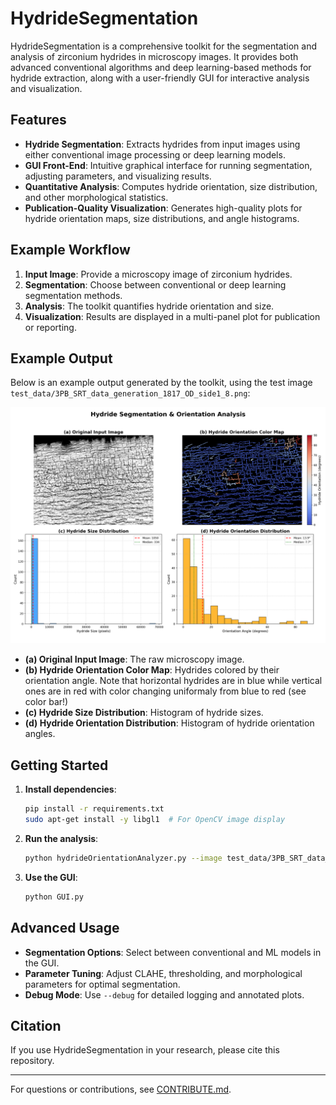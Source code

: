 # HydrideSegmentation

HydrideSegmentation is a comprehensive toolkit for the segmentation and analysis of zirconium hydrides in microscopy images. It provides both advanced conventional algorithms and deep learning-based methods for hydride extraction, along with a user-friendly GUI for interactive analysis and visualization.

## Features

- **Hydride Segmentation**: Extracts hydrides from input images using either conventional image processing or deep learning models.
- **GUI Front-End**: Intuitive graphical interface for running segmentation, adjusting parameters, and visualizing results.
- **Quantitative Analysis**: Computes hydride orientation, size distribution, and other morphological statistics.
- **Publication-Quality Visualization**: Generates high-quality plots for hydride orientation maps, size distributions, and angle histograms.

## Example Workflow

1. **Input Image**: Provide a microscopy image of zirconium hydrides.
2. **Segmentation**: Choose between conventional or deep learning segmentation methods.
3. **Analysis**: The toolkit quantifies hydride orientation and size.
4. **Visualization**: Results are displayed in a multi-panel plot for publication or reporting.

## Example Output

Below is an example output generated by the toolkit, using the test image `test_data/3PB_SRT_data_generation_1817_OD_side1_8.png`:

![Hydride Orientation Analysis](resources/3PB_SRT_data_generation_1817_OD_side1_8_hydride_orientation.png)

- **(a) Original Input Image**: The raw microscopy image.
- **(b) Hydride Orientation Color Map**: Hydrides colored by their orientation angle. Note that horizontal hydrides are in blue while vertical ones are in red with color changing uniformaly from blue to red (see color bar!)
- **(c) Hydride Size Distribution**: Histogram of hydride sizes.
- **(d) Hydride Orientation Distribution**: Histogram of hydride orientation angles.

## Getting Started

1. **Install dependencies**:
   ```bash
   pip install -r requirements.txt
   sudo apt-get install -y libgl1  # For OpenCV image display
   ```

2. **Run the analysis**:
   ```bash
   python hydrideOrientationAnalyzer.py --image test_data/3PB_SRT_data_generation_1817_OD_side1_8.png --shouldRunSegmentation
   ```

3. **Use the GUI**:
   ```bash
   python GUI.py
   ```

## Advanced Usage

- **Segmentation Options**: Select between conventional and ML models in the GUI.
- **Parameter Tuning**: Adjust CLAHE, thresholding, and morphological parameters for optimal segmentation.
- **Debug Mode**: Use `--debug` for detailed logging and annotated plots.

## Citation

If you use HydrideSegmentation in your research, please cite this repository.

---

For questions or contributions, see [CONTRIBUTE.md](CONTRIBUTE.md).